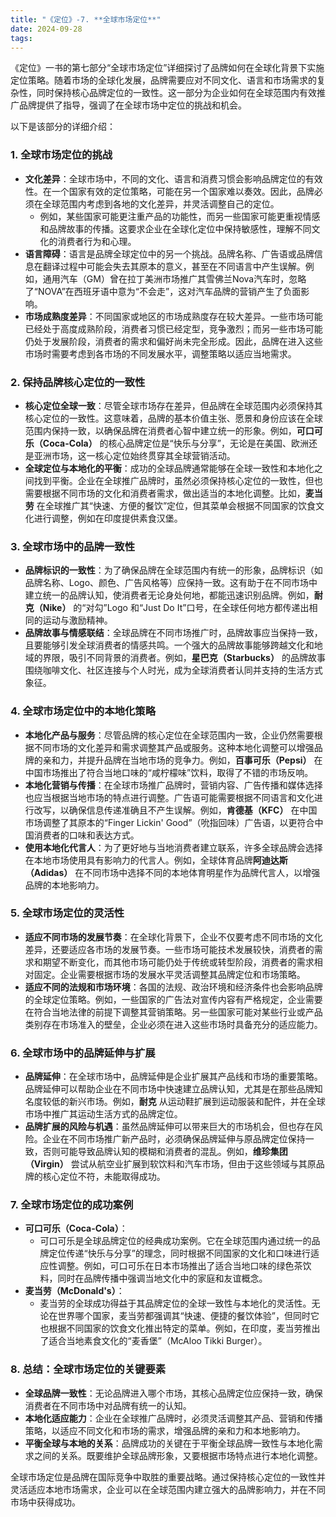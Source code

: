 ```yaml
---
title: "《定位》-7. **全球市场定位**"
date: 2024-09-28
tags: 
---
```

《定位》一书的第七部分“全球市场定位”详细探讨了品牌如何在全球化背景下实施定位策略。随着市场的全球化发展，品牌需要应对不同文化、语言和市场需求的复杂性，同时保持核心品牌定位的一致性。这一部分为企业如何在全球范围内有效推广品牌提供了指导，强调了在全球市场中定位的挑战和机会。

以下是该部分的详细介绍：

### 1. **全球市场定位的挑战**
   - **文化差异**：全球市场中，不同的文化、语言和消费习惯会影响品牌定位的有效性。在一个国家有效的定位策略，可能在另一个国家难以奏效。因此，品牌必须在全球范围内考虑到各地的文化差异，并灵活调整自己的定位。
     - 例如，某些国家可能更注重产品的功能性，而另一些国家可能更重视情感和品牌故事的传播。这要求企业在全球化定位中保持敏感性，理解不同文化的消费者行为和心理。
   - **语言障碍**：语言是品牌全球定位中的另一个挑战。品牌名称、广告语或品牌信息在翻译过程中可能会失去其原本的意义，甚至在不同语言中产生误解。例如，通用汽车（GM）曾在拉丁美洲市场推广其雪佛兰Nova汽车时，忽略了“NOVA”在西班牙语中意为“不会走”，这对汽车品牌的营销产生了负面影响。
   - **市场成熟度差异**：不同国家或地区的市场成熟度存在较大差异。一些市场可能已经处于高度成熟阶段，消费者习惯已经定型，竞争激烈；而另一些市场可能仍处于发展阶段，消费者的需求和偏好尚未完全形成。因此，品牌在进入这些市场时需要考虑到各市场的不同发展水平，调整策略以适应当地需求。

### 2. **保持品牌核心定位的一致性**
   - **核心定位全球一致**：尽管全球市场存在差异，但品牌在全球范围内必须保持其核心定位的一致性。这意味着，品牌的基本价值主张、愿景和身份应该在全球范围内保持一致，以确保品牌在消费者心智中建立统一的形象。例如，**可口可乐（Coca-Cola）** 的核心品牌定位是“快乐与分享”，无论是在美国、欧洲还是亚洲市场，这一核心定位始终贯穿其全球营销活动。
   - **全球定位与本地化的平衡**：成功的全球品牌通常能够在全球一致性和本地化之间找到平衡。企业在全球推广品牌时，虽然必须保持核心定位的一致性，但也需要根据不同市场的文化和消费者需求，做出适当的本地化调整。比如，**麦当劳** 在全球推广其“快速、方便的餐饮”定位，但其菜单会根据不同国家的饮食文化进行调整，例如在印度提供素食汉堡。

### 3. **全球市场中的品牌一致性**
   - **品牌标识的一致性**：为了确保品牌在全球范围内有统一的形象，品牌标识（如品牌名称、Logo、颜色、广告风格等）应保持一致。这有助于在不同市场中建立统一的品牌认知，使消费者无论身处何地，都能迅速识别品牌。例如，**耐克（Nike）** 的“对勾”Logo 和“Just Do It”口号，在全球任何地方都传递出相同的运动与激励精神。
   - **品牌故事与情感联结**：全球品牌在不同市场推广时，品牌故事应当保持一致，且要能够引发全球消费者的情感共鸣。一个强大的品牌故事能够跨越文化和地域的界限，吸引不同背景的消费者。例如，**星巴克（Starbucks）** 的品牌故事围绕咖啡文化、社区连接与个人时光，成为全球消费者认同并支持的生活方式象征。

### 4. **全球市场定位中的本地化策略**
   - **本地化产品与服务**：尽管品牌的核心定位在全球范围内一致，企业仍然需要根据不同市场的文化差异和需求调整其产品或服务。这种本地化调整可以增强品牌的亲和力，并提升品牌在当地市场的竞争力。例如，**百事可乐（Pepsi）** 在中国市场推出了符合当地口味的“咸柠檬味”饮料，取得了不错的市场反响。
   - **本地化营销与传播**：在全球市场推广品牌时，营销内容、广告传播和媒体选择也应当根据当地市场的特点进行调整。广告语可能需要根据不同语言和文化进行改写，以确保信息传递准确且不产生误解。例如，**肯德基（KFC）** 在中国市场调整了其原本的“Finger Lickin' Good”（吮指回味）广告语，以更符合中国消费者的口味和表达方式。
   - **使用本地化代言人**：为了更好地与当地消费者建立联系，许多全球品牌会选择在本地市场使用具有影响力的代言人。例如，全球体育品牌**阿迪达斯（Adidas）** 在不同市场中选择不同的本地体育明星作为品牌代言人，以增强品牌的本地影响力。

### 5. **全球市场定位的灵活性**
   - **适应不同市场的发展节奏**：在全球化背景下，企业不仅要考虑不同市场的文化差异，还要适应各市场的发展节奏。一些市场可能技术发展较快，消费者的需求和期望不断变化，而其他市场可能仍处于传统或转型阶段，消费者的需求相对固定。企业需要根据市场的发展水平灵活调整其品牌定位和市场策略。
   - **适应不同的法规和市场环境**：各国的法规、政治环境和经济条件也会影响品牌的全球定位策略。例如，一些国家的广告法对宣传内容有严格规定，企业需要在符合当地法律的前提下调整其营销策略。另一些国家可能对某些行业或产品类别存在市场准入的壁垒，企业必须在进入这些市场时具备充分的适应能力。

### 6. **全球市场中的品牌延伸与扩展**
   - **品牌延伸**：在全球市场中，品牌延伸是企业扩展其产品线和市场的重要策略。品牌延伸可以帮助企业在不同市场中快速建立品牌认知，尤其是在那些品牌知名度较低的新兴市场。例如，**耐克** 从运动鞋扩展到运动服装和配件，并在全球市场中推广其运动生活方式的品牌定位。
   - **品牌扩展的风险与机遇**：虽然品牌延伸可以带来巨大的市场机会，但也存在风险。企业在不同市场推广新产品时，必须确保品牌延伸与原品牌定位保持一致，否则可能导致品牌认知的模糊和消费者的混乱。例如，**维珍集团（Virgin）** 尝试从航空业扩展到软饮料和汽车市场，但由于这些领域与其原品牌的核心定位不符，未能取得成功。

### 7. **全球市场定位的成功案例**
   - **可口可乐（Coca-Cola）**：
     - 可口可乐是全球品牌定位的经典成功案例。它在全球范围内通过统一的品牌定位传递“快乐与分享”的理念，同时根据不同国家的文化和口味进行适应性调整。例如，可口可乐在日本市场推出了适合当地口味的绿色茶饮料，同时在品牌传播中强调当地文化中的家庭和友谊概念。
   - **麦当劳（McDonald's）**：
     - 麦当劳的全球成功得益于其品牌定位的全球一致性与本地化的灵活性。无论在世界哪个国家，麦当劳都强调其“快速、便捷的餐饮体验”，但同时它也根据不同国家的饮食文化推出特定的菜单。例如，在印度，麦当劳推出了适合当地素食文化的“麦香堡”（McAloo Tikki Burger）。

### 8. **总结：全球市场定位的关键要素**
   - **全球品牌一致性**：无论品牌进入哪个市场，其核心品牌定位应保持一致，确保消费者在不同市场中对品牌有统一的认知。
   - **本地化适应能力**：企业在全球推广品牌时，必须灵活调整其产品、营销和传播策略，以适应不同文化和市场的需求，增强品牌的亲和力和本地影响力。
   - **平衡全球与本地的关系**：品牌成功的关键在于平衡全球品牌一致性与本地化需求之间的关系。既要维护全球品牌形象，又要根据市场特点进行本地化调整。

全球市场定位是品牌在国际竞争中取胜的重要战略。通过保持核心定位的一致性并灵活适应本地市场需求，企业可以在全球范围内建立强大的品牌影响力，并在不同市场中获得成功。